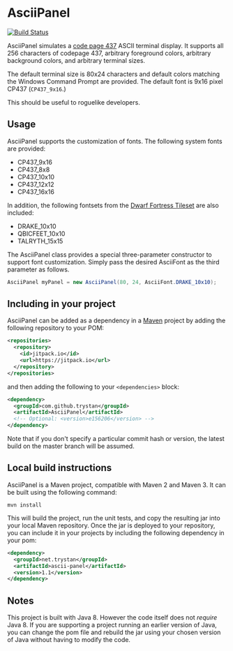# AsciiPanel

[![Build Status](https://travis-ci.org/roddy/MavenizedAsciiPanel.svg)](https://travis-ci.org/roddy/MavenizedAsciiPanel)

AsciiPanel simulates a [code page 437](https://en.wikipedia.org/wiki/Code_page_437) ASCII terminal display. It supports all 256 characters of codepage 437, arbitrary foreground colors, arbitrary background colors, and arbitrary terminal sizes.

The default terminal size is 80x24 characters and default colors matching the Windows Command Prompt are provided. The default font is 9x16 pixel CP437 (`CP437_9x16`.)

This should be useful to roguelike developers.

## Usage

AsciiPanel supports the customization of fonts. The following system fonts are provided:
- CP437_9x16 
- CP437_8x8 
- CP437_10x10 
- CP437_12x12
- CP437_16x16

In addition, the following fontsets from the [Dwarf Fortress Tileset](http://dwarffortresswiki.org/Tileset_repository) are also included:
- DRAKE_10x10
- QBICFEET_10x10 
- TALRYTH_15x15 

The AsciiPanel class provides a special three-parameter constructor to support font customization. Simply pass the desired AsciiFont as the third parameter as follows.

```java
AsciiPanel myPanel = new AsciiPanel(80, 24, AsciiFont.DRAKE_10x10);
```

## Including in your project

AsciiPanel can be added as a dependency in a [Maven](https://maven.apache.org/) project by adding the following repository to your POM:

```xml
<repositories>
  <repository>
    <id>jitpack.io</id>
    <url>https://jitpack.io</url>
  </repository>
</repositories>
```

and then adding the following to your `<dependencies>` block:

```xml
<dependency>
  <groupId>com.github.trystan</groupId>
  <artifactId>AsciiPanel</artifactId>
  <!-- Optional: <version>e156206</version> -->
</dependency>
```

Note that if you don't specify a particular commit hash or version, the latest build on the master branch will be assumed.

## Local build instructions

AsciiPanel is a Maven project, compatible with Maven 2 and Maven 3. It can be built using the following command:

```
mvn install
```

This will build the project, run the unit tests, and copy the resulting jar into your local Maven repository. Once the jar is deployed to your repository, you can include it in your projects by including the following dependency in your pom:

```xml
<dependency>
  <groupId>net.trystan</groupId>
  <artifactId>ascii-panel</artifactId>
  <version>1.1</version>
</dependency>
```

## Notes

This project is built with Java 8. However the code itself does not *require* Java 8. If you are supporting a project running an earlier version of Java, you can change the pom file and rebuild the jar using your chosen version of Java without having to modify the code.